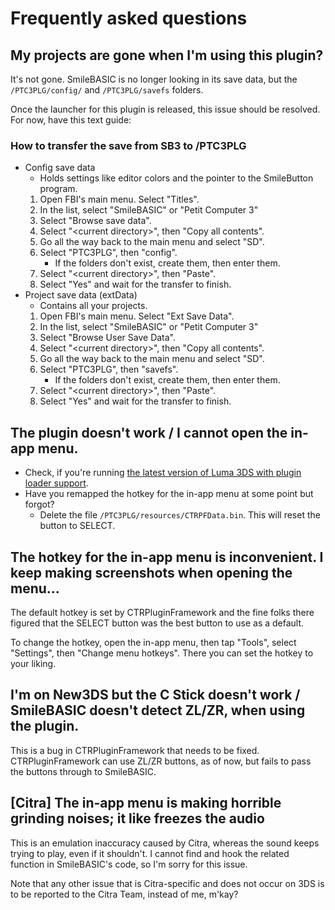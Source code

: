 # Frequently asked questions

## My projects are gone when I'm using this plugin?

It's not gone. SmileBASIC is no longer looking in its save data, but the `/PTC3PLG/config/` and `/PTC3PLG/savefs` folders.

Once the launcher for this plugin is released, this issue should be resolved. For now, have this text guide:

### How to transfer the save from SB3 to /PTC3PLG

- Config save data
  - Holds settings like editor colors and the pointer to the SmileButton program.
  1. Open FBI's main menu. Select "Titles".
  2. In the list, select "SmileBASIC" or "Petit Computer 3"
  3. Select "Browse save data".
  4. Select "\<current directory>", then "Copy all contents".
  5. Go all the way back to the main menu and select "SD".
  6. Select "PTC3PLG", then "config".
      - If the folders don't exist, create them, then enter them.
  7. Select "\<current directory>", then "Paste".
  8. Select "Yes" and wait for the transfer to finish.
- Project save data (extData)
  - Contains all your projects.
  1. Open FBI's main menu. Select "Ext Save Data".
  2. In the list, select "SmileBASIC" or "Petit Computer 3"
  3. Select "Browse User Save Data".
  4. Select "\<current directory>", then "Copy all contents".
  5. Go all the way back to the main menu and select "SD".
  6. Select "PTC3PLG", then "savefs".
      - If the folders don't exist, create them, then enter them.
  7. Select "\<current directory>", then "Paste".
  8. Select "Yes" and wait for the transfer to finish.

## The plugin doesn't work / I cannot open the in-app menu.

- Check, if you're running [the latest version of Luma 3DS with plugin loader support](https://github.com/Nanquitas/Luma3DS/releases/latest).
- Have you remapped the hotkey for the in-app menu at some point but forgot?
  - Delete the file `/PTC3PLG/resources/CTRPFData.bin`. This will reset the button to SELECT.

## The hotkey for the in-app menu is inconvenient. I keep making screenshots when opening the menu...

The default hotkey is set by CTRPluginFramework and the fine folks there figured that the SELECT button was the best button to use as a default.

To change the hotkey, open the in-app menu, then tap "Tools", select "Settings", then "Change menu hotkeys". There you can set the hotkey to your liking.

## I'm on New3DS but the C Stick doesn't work / SmileBASIC doesn't detect ZL/ZR, when using the plugin.

This is a bug in CTRPluginFramework that needs to be fixed. CTRPluginFramework can use ZL/ZR buttons, as of now, but fails to pass the buttons through to SmileBASIC.

## [Citra] The in-app menu is making horrible grinding noises; it like freezes the audio

This is an emulation inaccuracy caused by Citra, whereas the sound keeps trying to play, even if it shouldn't. I cannot find and hook the related function in SmileBASIC's code, so I'm sorry for this issue.

Note that any other issue that is Citra-specific and does not occur on 3DS is to be reported to the Citra Team, instead of me, m'kay?
